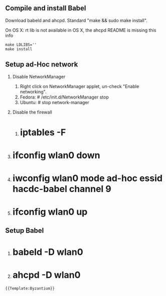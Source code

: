 ## Compile and install Babel

Download babeld and ahcpd. Standard "make && sudo make install".

On OS X: rt lib is not available in OS X, the ahcpd README is missing
this info

    make LDLIBS=''
    make install

## Setup ad-Hoc network

1.  Disable NetworkManager
    1.  Right click on NetworkManager applet, un-check "Enable
        networking".
    2.  Fedora:
            # /etc/init.d/NetworkManager stop
    3.  Ubuntu:
            # stop network-manager

2.  Disable the firewall
    1.  # iptables -F

3.  # ifconfig wlan0 down

4.  # iwconfig wlan0 mode ad-hoc essid hacdc-babel channel 9

5.  # ifconfig wlan0 up

## Setup Babel

1.  # babeld -D wlan0

2.  # ahcpd -D wlan0

```{=mediawiki}
{{Template:Byzantium}}
```
